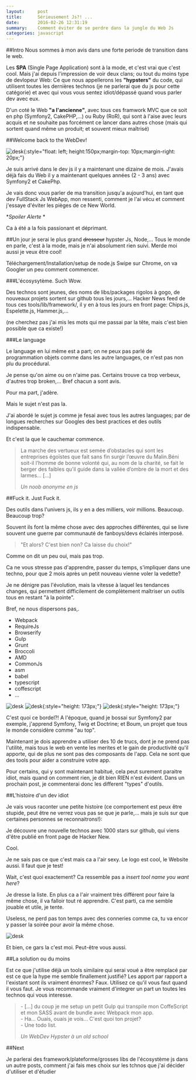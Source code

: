 ```yaml
---
layout:     post
title:      Sérieusement Js?! ...
date:       2016-02-26 12:31:19
summary:    Comment éviter de se perdre dans la jungle du Web Js
categories: javascript
---
```


##Intro
Nous sommes à mon avis dans une forte periode de transition dans le web.

Les __SPA__ (Single Page Application) sont à la mode, et c'est vrai que c'est cool.
Mais j'ai depuis l'impression de voir deux clans; ou tout du moins type de devlopeur Web:
Ce que nous appellerons les __"hypsters"__ du code, qui utilisent toutes les dernières technos (je ne parlerai que du js pour cette catégorie) et avec qui vous vous sentez idiot/dépassé quand vous parler dev avec eux.

D'un coté le Web __"a l'ancienne"__, avec tous ces framwork MVC que ce soit en php (Symfony2, CakePHP,...) ou Ruby (RoR), qui sont à l'aise avec leurs acquis et ne souhaite pas forcément ce lancer dans autres chose (mais qui sortent quand même un produit; et souvent mieux maîtrisé)

##Welcome back to the WebDev!

![desk](http://i.imgur.com/KyK6HUj.gif){:style="float: left; height:150px;margin-top: 10px;margin-right: 20px;"}

Je suis arrivé dans le dev js il y a maintenant une dizaine de mois. 
J'avais déjà fais du Web il y a maintenant quelques années (2 - 3 ans) avec Symfony2 et CakePhp.

Je vais donc vous parler de ma transition jusqu'a aujourd'hui, en tant que dev FullStack Js WebApp, mon ressenti, comment je l'ai vécu et comment j'essaye d'éviter les pièges de ce New World.

**Spoiler Alerte* * 

Ca à été a la fois passionant et déprimant.

##Un jour je serai le plus grand <del>dresseur</del> hypster
Js, Node,... Tous le monde en parle, c'est à la mode, mais je n'ai absolument rien suivi. 
Merde moi aussi je veux être cool!

Téléchargement/Installation/setup de node.js
Swipe sur Chrome, on va Googler un peu comment commencer.

###L'écosysytème. Such Wow.

Des technos sont jeunes, des noms de libs/packages rigolos à gogo, de nouveaux projets sortent sur github tous les jours,...
Hacker News feed de tous ces tools/lib/framework/, il y en à tous les jours en front page: Chips.js, Espelette.js, Hammer.js,... 

(ne cherchez pas j'ai mis les mots qui me passai par la tête, mais c'est bien possible que ca existe!)


###Le language

Le language en lui même est a part; on ne peux pas parlé de programmation objets comme dans les autre languages, ce n'est pas non plu du procédural. 

Je pense qu'on aime ou on n'aime pas. Certains trouve ca trop verbeux, d'autres trop broken,... Bref chacun a sont avis.

Pour ma part, j'adère.


Mais le sujet n'est pas la.


J'ai abordé le sujet js comme je fesai avec tous les autres languages; par de longues recherches sur Googles des best practices et des outils indispensable.

Et c'est la que le cauchemar commence. 



 <blockquote>
  <p>
 La marche des vertueux est semée d’obstacles qui sont les entreprises égoïstes que fait sans fin surgir l’œuvre du Malin.Béni soit-il l’homme de bonne volonté qui, au nom de la charité, se fait le berger des faibles qu’il guide dans la vallée d’ombre de la mort et des larmes… [...]
  </p>
  <footer><cite title="Un WebDev Hypster à un old school">Un noob anonyme en js</cite></footer>
</blockquote>

##Fuck it. Just Fuck it.

Des outils dans l'univers js, ils y en a des milliers, voir millions. Beaucoup. Beaucoup trop?

Souvent ils font la même chose avec des approches différentes, qui se livre souvent une guerre par communauté de fanboys/devs éclairés interposé.

>"Et alors? C'est bien non? Ca laisse du choix!" 

Comme on dit un peu oui, mais pas trop.

 Ca ne vous stresse pas d'apprendre, passer du temps, s'impliquer dans une techno, pour que 2 mois après un petit nouveau vienne voler la vedette? 

 Je ne dénigre pas l'évolution, mais la vitesse à laquel les tendances changes, qui permettent difficilement de complètement maîtriser un outils tous en restant "à la pointe".

 Bref, ne nous dispersons pas,.

* Webpack
* RequireJs
* Browserify
* Gulp
* Grunt
* Broccoli
* AMD
* CommonJs
* asm
* babel
* typescript
* coffescript
* ...


![desk](http://i.imgur.com/lSt1P.gif)
![desk](https://media.giphy.com/media/Lcn0yF1RcLANG/giphy.gif){:style="height: 173px;"}
![desk](https://media.giphy.com/media/StdULHPSni728/giphy.gif){:style="height: 173px;"}

C'est quoi ce bordel?! A l'époque, quand je bossai sur Symfony2 par exemple, j'apprend Symfony, Twig et Doctrine; et Boum, un projet que tous le monde considère comme "au top".

Maintenant je dois apprendre a utiliser des 10 de trucs, dont je ne prend pas l'utilité, mais tous le web en vente les merites et le gain de productivité qu'il apporte, qui de plus ne sont pas des composants de l'app.
Cela ne sont que des tools pour aider a construire votre app.

Pour certains, qui y sont maintenant habitué, cela peut surement paraitre idiot, mais quand on comment rien, je dit bien RIEN n'est évident. Dans un prochain post, je commenterai donc les different "types" d'outils.

##L'histoire d'un dev idiot

Je vais vous raconter une petite histoire (ce comportement est peux être stupide, peut être ne verrez vous pas se que je parle,... mais je suis sur que certaines personnes se reconnaitrons!):

Je découvre une nouvelle technos avec 1000 stars sur github, qui viens d'être publié en front page de Hacker New. 

Cool.

Je ne sais pas ce que c'est mais ca a l'air sexy. Le logo est cool, le Website aussi. Il faut que je test!

Wait, c'est quoi exactement? Ca ressemble pas a *insert tool name you want here*? 

Je dresse la liste. En plus ca a l'air vraiment très différent pour faire la même chose, il va falloir tout ré apprendre.
C'est parti, ca me semble jouable et utile, je tente.

Useless, ne perd pas ton temps avec des conneries comme ca, tu va encor y passer la soirée pour avoir la même chose.

![desk](https://media.giphy.com/media/b1ys7yyXBDG0w/giphy.gif)

 Et bien, ce gars la c'est moi. Peut-être vous aussi.

##La solution ou du moins

Est ce que j'utilise déjà un tools similaire qui serai voué a être remplacé par
est ce que la hype me semble finallement justifié? Les apport par rapport a l'existant sont ils vraiment énormes? 
Faux.
Utilisez ce qu'il vous faut quand il vous faut. Je vous recommande vraiment d'integrer un part un toutes les technos qui vous interesse.

<blockquote>
  <p>
    - [...] du coup je me setup un petit Gulp qui transpile mon CoffeScript et mon SASS avant de bundle avec Webpack mon app.
    <br />
     - Ha... Ouais, ouais je vois... C'est quoi ton projet?
     <br />
     - Une todo list.
  </p>
  <footer><cite title="Un WebDev Hypster à un old school">Un WebDev Hypster à un old school</cite></footer>
</blockquote>

##Next

Je parlerai des framework/plateforme/grosses libs de l'écosystème js dans un autre posts, comment j'ai fais mes choix sur les tchnos que j'ai décider d'utiliser et d'étudier